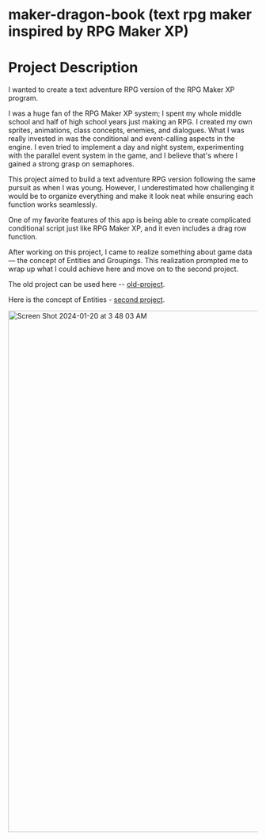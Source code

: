 # maker-dragon-book (text rpg maker inspired by RPG Maker XP)

# Project Description

I wanted to create a text adventure RPG version of the RPG Maker XP program.

I was a huge fan of the RPG Maker XP system; I spent my whole middle school and half of high school years just making an RPG. I created my own sprites, animations, class concepts, enemies, and dialogues. What I was really invested in was the conditional and event-calling aspects in the engine. I even tried to implement a day and night system, experimenting with the parallel event system in the game, and I believe that's where I gained a strong grasp on semaphores.

This project aimed to build a text adventure RPG version following the same pursuit as when I was young. However, I underestimated how challenging it would be to organize everything and make it look neat while ensuring each function works seamlessly.

One of my favorite features of this app is being able to create complicated conditional script just like RPG Maker XP, and it even includes a drag row function.

After working on this project, I came to realize something about game data — the concept of Entities and Groupings. This realization prompted me to wrap up what I could achieve here and move on to the second project. 

The old project can be used here --  [old-project](https://teds-rpg-forger.web.app/#/).

Here is the concept of Entities - [second project](https://github.com/tpascua11/world-forger-old).

<img width="1053" alt="Screen Shot 2024-01-20 at 3 48 03 AM" src="https://github.com/tpascua11/teds-rpg-forger/assets/8608458/63c3d1d6-6bab-45ad-a8fa-a66bf5e44f18">



